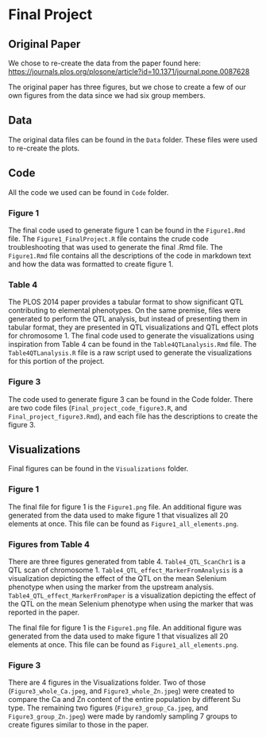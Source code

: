 # Final Project

## Original Paper

We chose to re-create the data from the paper found here: <https://journals.plos.org/plosone/article?id=10.1371/journal.pone.0087628>

The original paper has three figures, but we chose to create a few of our own figures from the data since we had six group members.

## Data

The original data files can be found in the `Data` folder. These files were used to re-create the plots.

## Code

All the code we used can be found in `Code` folder.

### Figure 1

The final code used to generate figure 1 can be found in the `Figure1.Rmd` file. The `Figure1_FinalProject.R` file contains the crude code troubleshooting that was used to generate the final .Rmd file. The `Figure1.Rmd` file contains all the descriptions of the code in markdown text and how the data was formatted to create figure 1. 


### Table 4

The PLOS 2014 paper provides a tabular format to show significant QTL contributing to elemental phenotypes. On the same premise, files were generated to perform the QTL analysis, but instead of presenting them in tabular format, they are presented in QTL visualizations and QTL effect plots for chromosome 1. The final code used to generate the visualizations using inspiration from Table 4 can be found in the `Table4QTLanalysis.Rmd` file. The `Table4QTLanalysis.R` file is a raw script used to generate the visualizations for this portion of the project.

### Figure 3

The code used to generate figure 3 can be found in the Code folder. There are two code files (`Final_project_code_figure3.R`, and `Final_project_figure3.Rmd`), and each file has the descriptions to create the figure 3.



## Visualizations

Final figures can be found in the `Visualizations` folder. 

### Figure 1


The final file for figure 1 is the `Figure1.png` file. An additional figure was generated from the data used to make figure 1 that visualizes all 20 elements at once. This file can be found as `Figure1_all_elements.png`. 


### Figures from Table 4
There are three figures generated from table 4. `Table4_QTL_ScanChr1` is a QTL scan of chromosome 1. `Table4_QTL_effect_MarkerFromAnalysis` is a visualization depicting the effect of the QTL on the mean Selenium phenotype when using the marker from the upstream analysis. `Table4_QTL_effect_MarkerFromPaper` is a visualization depicting the effect of the QTL on the mean Selenium phenotype when using the marker that was reported in the paper.

The final file for figure 1 is the `Figure1.png` file. An additional figure was generated from the data used to make figure 1 that visualizes all 20 elements at once. This file can be found as `Figure1_all_elements.png`. 

### Figure 3

There are 4 figures in the Visualizations folder. Two of those (`Figure3_whole_Ca.jpeg`, and `Figure3_whole_Zn.jpeg`) were created to compare the Ca and Zn content of the entire population by different Su type. The remaining two figures (`Figure3_group_Ca.jpeg`, and `Figure3_group_Zn.jpeg`) were made by randomly sampling 7 groups to create figures similar to those in the paper. 


